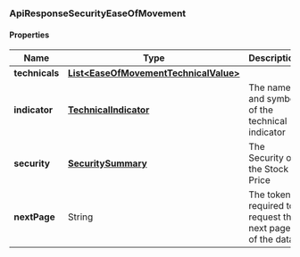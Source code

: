 
[//]: # (CLASS:ApiResponseSecurityEaseOfMovement)

[//]: # (KIND:object)

### ApiResponseSecurityEaseOfMovement

#### Properties

[//]: # (START_DEFINITION)

Name | Type | Description
------------ | ------------- | -------------
**technicals** | [**List&lt;EaseOfMovementTechnicalValue&gt;**](EaseOfMovementTechnicalValue.md) |  &nbsp;
**indicator** | [**TechnicalIndicator**](TechnicalIndicator.md) | The name and symbol of the technical indicator &nbsp;
**security** | [**SecuritySummary**](SecuritySummary.md) | The Security of the Stock Price &nbsp;
**nextPage** | String | The token required to request the next page of the data &nbsp;

[//]: # (END_DEFINITION)


[//]: # (CONTAINED_CLASS:EaseOfMovementTechnicalValue)


[//]: # (CONTAINED_CLASS:TechnicalIndicator)


[//]: # (CONTAINED_CLASS:SecuritySummary)





